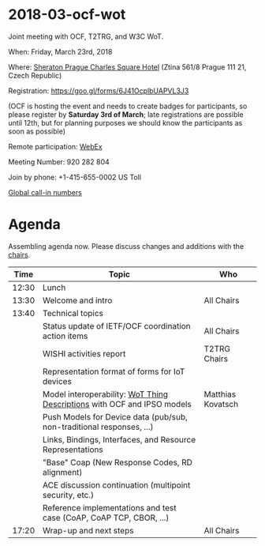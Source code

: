 # 2018-03-ocf-wot
Joint meeting with OCF, T2TRG, and W3C WoT.

When: Friday, March 23rd, 2018

Where: [Sheraton Prague Charles Square Hotel](http://www.sheratonprague.com/) (Ztina 561/8 Prague 111 21, Czech Republic)

Registration: https://goo.gl/forms/6J41OcplbUAPVL3J3

(OCF is hosting the event and needs to create badges for participants, so please register by **Saturday 3rd of March**; late registrations are possible until 12th, but for planning purposes we should know the participants as soon as possible)

Remote participation: [WebEx](https://openconnectivity.webex.com/openconnectivity/j.php?MTID=m26993996333bbe0414ed60f2416a8e84)

Meeting Number: 920 282 804

Join by phone: 
+1-415-655-0002 US Toll

[Global call-in numbers](https://openconnectivity.webex.com/openconnectivity/globalcallin.php?serviceType=MC&ED=653667752&tollFree=1)


# Agenda

Assembling agenda now. Please discuss changes and additions with the [chairs](mailto:t2trg-chairs@irtf.org).

|  Time | Topic                                                                     | Who              |
|-------|---------------------------------------------------------------------------|------------------|
| 12:30 | Lunch                                                                     |                  |
| 13:30 | Welcome and intro                                                         | All Chairs       |
| 13:40 | Technical topics                                                          |                  |
|       | Status update of IETF/OCF coordination action items                       | All Chairs       |
|       | WISHI activities report                                                   | T2TRG Chairs     |
|       | Representation format of forms for IoT devices                            |                  |
|       | Model interoperability: [WoT Thing Descriptions] with OCF and IPSO models |Matthias Kovatsch |
|       | Push Models for Device data  (pub/sub, non-traditional responses, ...)    |                  |
|       | Links, Bindings, Interfaces, and Resource Representations                 |                  |
|       | "Base" Coap (New Response Codes, RD alignment)                            |                  |
|       | ACE discussion continuation (multipoint security, etc.)                   |                  |
|       | Reference implementations and test case (CoAP, CoAP TCP, CBOR, ...)       |                  |
| 17:20 | Wrap-up and next steps                                                    | All Chairs       |

[WoT Thing Descriptions]: https://www.w3.org/TR/wot-architecture/#sec-building-blocks-thing-description
